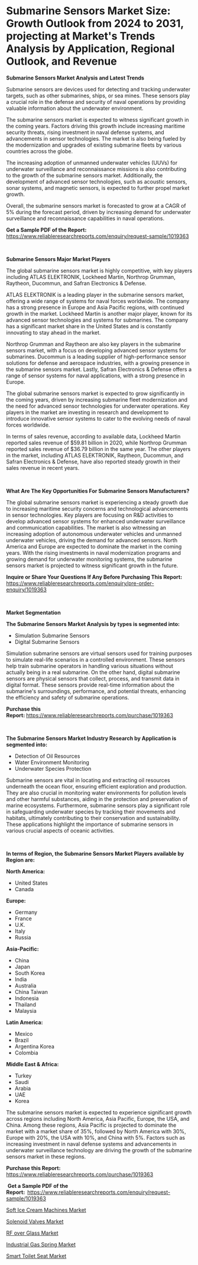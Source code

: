 <p><h1>Submarine Sensors Market Size: Growth Outlook from 2024 to 2031, projecting at Market's Trends Analysis by Application, Regional Outlook, and Revenue</h1></p><p><strong>Submarine Sensors Market Analysis and Latest Trends</strong></p>
<p><p>Submarine sensors are devices used for detecting and tracking underwater targets, such as other submarines, ships, or sea mines. These sensors play a crucial role in the defense and security of naval operations by providing valuable information about the underwater environment.</p><p>The submarine sensors market is expected to witness significant growth in the coming years. Factors driving this growth include increasing maritime security threats, rising investment in naval defense systems, and advancements in sensor technologies. The market is also being fueled by the modernization and upgrades of existing submarine fleets by various countries across the globe.</p><p>The increasing adoption of unmanned underwater vehicles (UUVs) for underwater surveillance and reconnaissance missions is also contributing to the growth of the submarine sensors market. Additionally, the development of advanced sensor technologies, such as acoustic sensors, sonar systems, and magnetic sensors, is expected to further propel market growth.</p><p>Overall, the submarine sensors market is forecasted to grow at a CAGR of 5% during the forecast period, driven by increasing demand for underwater surveillance and reconnaissance capabilities in naval operations.</p></p>
<p><strong>Get a Sample PDF of the Report:&nbsp;</strong> <a href="https://www.reliableresearchreports.com/enquiry/request-sample/1019363">https://www.reliableresearchreports.com/enquiry/request-sample/1019363</a></p>
<p>&nbsp;</p>
<p><strong>Submarine Sensors Major Market Players</strong></p>
<p><p>The global submarine sensors market is highly competitive, with key players including ATLAS ELEKTRONIK, Lockheed Martin, Northrop Grumman, Raytheon, Ducommun, and Safran Electronics & Defense.</p><p>ATLAS ELEKTRONIK is a leading player in the submarine sensors market, offering a wide range of systems for naval forces worldwide. The company has a strong presence in Europe and Asia Pacific regions, with continued growth in the market. Lockheed Martin is another major player, known for its advanced sensor technologies and systems for submarines. The company has a significant market share in the United States and is constantly innovating to stay ahead in the market.</p><p>Northrop Grumman and Raytheon are also key players in the submarine sensors market, with a focus on developing advanced sensor systems for submarines. Ducommun is a leading supplier of high-performance sensor solutions for defense and aerospace industries, with a growing presence in the submarine sensors market. Lastly, Safran Electronics & Defense offers a range of sensor systems for naval applications, with a strong presence in Europe.</p><p>The global submarine sensors market is expected to grow significantly in the coming years, driven by increasing submarine fleet modernization and the need for advanced sensor technologies for underwater operations. Key players in the market are investing in research and development to introduce innovative sensor systems to cater to the evolving needs of naval forces worldwide.</p><p>In terms of sales revenue, according to available data, Lockheed Martin reported sales revenue of $59.81 billion in 2020, while Northrop Grumman reported sales revenue of $36.79 billion in the same year. The other players in the market, including ATLAS ELEKTRONIK, Raytheon, Ducommun, and Safran Electronics & Defense, have also reported steady growth in their sales revenue in recent years.</p></p>
<p>&nbsp;</p>
<p><strong>What Are The Key Opportunities For Submarine Sensors Manufacturers?</strong></p>
<p><p>The global submarine sensors market is experiencing a steady growth due to increasing maritime security concerns and technological advancements in sensor technologies. Key players are focusing on R&D activities to develop advanced sensor systems for enhanced underwater surveillance and communication capabilities. The market is also witnessing an increasing adoption of autonomous underwater vehicles and unmanned underwater vehicles, driving the demand for advanced sensors. North America and Europe are expected to dominate the market in the coming years. With the rising investments in naval modernization programs and growing demand for underwater monitoring systems, the submarine sensors market is projected to witness significant growth in the future.</p></p>
<p><strong>Inquire or Share Your Questions If Any Before Purchasing This Report:</strong> <a href="https://www.reliableresearchreports.com/enquiry/pre-order-enquiry/1019363">https://www.reliableresearchreports.com/enquiry/pre-order-enquiry/1019363</a></p>
<p>&nbsp;</p>
<p><strong>Market Segmentation</strong></p>
<p><strong>The Submarine Sensors Market Analysis by types is segmented into:</strong></p>
<p><ul><li>Simulation Submarine Sensors</li><li>Digital Submarine Sensors</li></ul></p>
<p><p>Simulation submarine sensors are virtual sensors used for training purposes to simulate real-life scenarios in a controlled environment. These sensors help train submarine operators in handling various situations without actually being in a real submarine. On the other hand, digital submarine sensors are physical sensors that collect, process, and transmit data in digital format. These sensors provide real-time information about the submarine's surroundings, performance, and potential threats, enhancing the efficiency and safety of submarine operations.</p></p>
<p><strong>Purchase this Report:&nbsp;</strong><a href="https://www.reliableresearchreports.com/purchase/1019363">https://www.reliableresearchreports.com/purchase/1019363</a></p>
<p>&nbsp;</p>
<p><strong>The Submarine Sensors Market Industry Research by Application is segmented into:</strong></p>
<p><ul><li>Detection of Oil Resources</li><li>Water Environment Monitoring</li><li>Underwater Species Protection</li></ul></p>
<p><p>Submarine sensors are vital in locating and extracting oil resources underneath the ocean floor, ensuring efficient exploration and production. They are also crucial in monitoring water environments for pollution levels and other harmful substances, aiding in the protection and preservation of marine ecosystems. Furthermore, submarine sensors play a significant role in safeguarding underwater species by tracking their movements and habitats, ultimately contributing to their conservation and sustainability. These applications highlight the importance of submarine sensors in various crucial aspects of oceanic activities.</p></p>
<p>&nbsp;</p>
<p><strong>In terms of Region, the Submarine Sensors Market Players available by Region are:</strong></p>
<p>
    <p> <strong> North America: </strong>
        <ul>
            <li>United States</li>
            <li>Canada</li>
        </ul>
        </p> 
    <p> <strong> Europe: </strong>
        <ul>
            <li>Germany</li>
            <li>France</li>
            <li>U.K.</li>
            <li>Italy</li>
            <li>Russia</li>
        </ul>
        </p> 
    <p> <strong> Asia-Pacific: </strong>
        <ul>
            <li>China</li>
            <li>Japan</li>
            <li>South Korea</li>
            <li>India</li>
            <li>Australia</li>
            <li>China Taiwan</li>
            <li>Indonesia</li>
            <li>Thailand</li>
            <li>Malaysia</li>
        </ul>
        </p> 
    <p> <strong> Latin America: </strong>
        <ul>
            <li>Mexico</li>
            <li>Brazil</li>
            <li>Argentina Korea</li>
            <li>Colombia</li>
        </ul>
        </p> 
    <p> <strong> Middle East & Africa: </strong>
        <ul>
            <li>Turkey</li>
            <li>Saudi</li>
            <li>Arabia</li>
            <li>UAE</li>
            <li>Korea</li>
        </ul>
    </p>
    </p>
<p><p>The submarine sensors market is expected to experience significant growth across regions including North America, Asia Pacific, Europe, the USA, and China. Among these regions, Asia Pacific is projected to dominate the market with a market share of 35%, followed by North America with 30%, Europe with 20%, the USA with 10%, and China with 5%. Factors such as increasing investment in naval defense systems and advancements in underwater surveillance technology are driving the growth of the submarine sensors market in these regions.</p></p>
<p><strong>Purchase this Report: </strong><a href="https://www.reliableresearchreports.com/purchase/1019363">https://www.reliableresearchreports.com/purchase/1019363</a></p>
<p>&nbsp;<strong>Get a Sample PDF of the Report:&nbsp;&nbsp;</strong><a href="https://www.reliableresearchreports.com/enquiry/request-sample/1019363">https://www.reliableresearchreports.com/enquiry/request-sample/1019363</a></p>
<p><strong></strong></p>
<p><p><a href="https://medium.com/p/8946718d0e68/edit">Soft Ice Cream Machines Market</a></p><p><a href="https://medium.com/p/cf2e63a687b9/edit">Solenoid Valves Market</a></p><p><a href="https://medium.com/p/67d72d5c2d14/edit">RF over Glass Market</a></p><p><a href="https://medium.com/p/d19e82b083cc/edit">Industrial Gas Spring Market</a></p><p><a href="https://medium.com/p/e3f738771279/edit">Smart Toilet Seat Market</a></p></p>